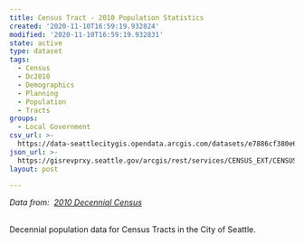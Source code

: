 ```yaml
---
title: Census Tract - 2010 Population Statistics
created: '2020-11-10T16:59:19.932824'
modified: '2020-11-10T16:59:19.932831'
state: active
type: dataset
tags:
  - Census
  - Dc2010
  - Demographics
  - Planning
  - Population
  - Tracts
groups:
  - Local Government
csv_url: >-
  https://data-seattlecitygis.opendata.arcgis.com/datasets/e7886cf380e6449180916dbf0e95adc3_15.csv?outSR=%7B%22latestWkid%22%3A2926%2C%22wkid%22%3A2926%7D
json_url: >-
  https://gisrevprxy.seattle.gov/arcgis/rest/services/CENSUS_EXT/CENSUS_2010_BASICS/MapServer/15
layout: post

---
```

<i>Data from:  </i><i><a href='http://www.seattle.gov/opcd/population-and-demographics/decennial-census#2010' target='_blank'>2010 Decennial Census</a></i><div><br /></div><div>Decennial population data for Census Tracts in the City of Seattle.<br /></div>
